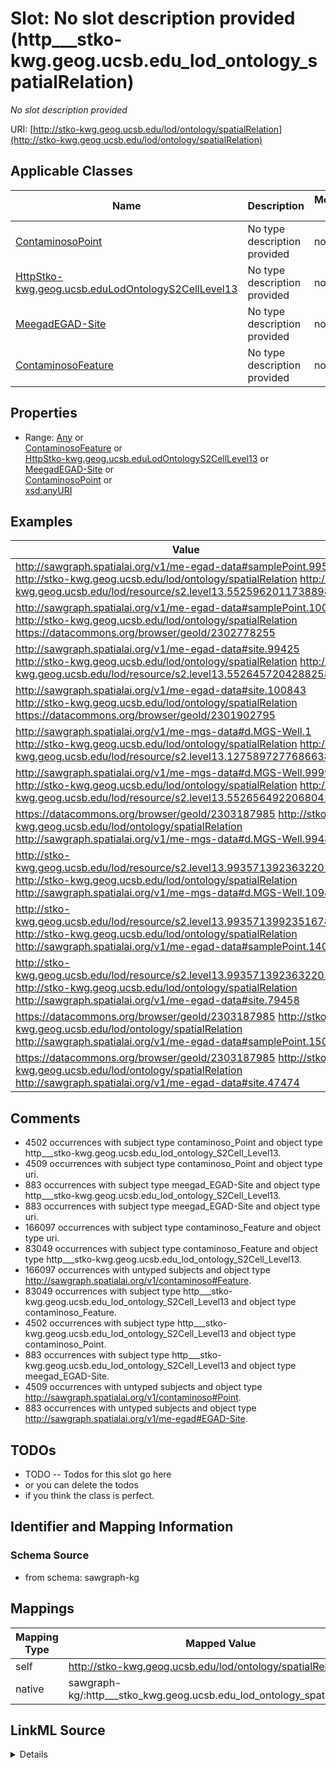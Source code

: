 

# Slot: No slot description provided (http___stko-kwg.geog.ucsb.edu_lod_ontology_spatialRelation)


_No slot description provided_





URI: [http://stko-kwg.geog.ucsb.edu/lod/ontology/spatialRelation](http://stko-kwg.geog.ucsb.edu/lod/ontology/spatialRelation)



<!-- no inheritance hierarchy -->





## Applicable Classes

| Name | Description | Modifies Slot |
| --- | --- | --- |
| [ContaminosoPoint](../classes/ContaminosoPoint.md) | No type description provided |  no  |
| [HttpStko-kwg.geog.ucsb.eduLodOntologyS2CellLevel13](../classes/HttpStko-kwg.geog.ucsb.eduLodOntologyS2CellLevel13.md) | No type description provided |  no  |
| [MeegadEGAD-Site](../classes/MeegadEGAD-Site.md) | No type description provided |  no  |
| [ContaminosoFeature](../classes/ContaminosoFeature.md) | No type description provided |  no  |







## Properties

* Range: [Any](../classes/Any.md)&nbsp;or&nbsp;<br />[ContaminosoFeature](../classes/ContaminosoFeature.md)&nbsp;or&nbsp;<br />[HttpStko-kwg.geog.ucsb.eduLodOntologyS2CellLevel13](../classes/HttpStko-kwg.geog.ucsb.eduLodOntologyS2CellLevel13.md)&nbsp;or&nbsp;<br />[MeegadEGAD-Site](../classes/MeegadEGAD-Site.md)&nbsp;or&nbsp;<br />[ContaminosoPoint](../classes/ContaminosoPoint.md)&nbsp;or&nbsp;<br />[xsd:anyURI](http://www.w3.org/2001/XMLSchema#anyURI)






## Examples

| Value |
| --- |
| http://sawgraph.spatialai.org/v1/me-egad-data#samplePoint.99544 http://stko-kwg.geog.ucsb.edu/lod/ontology/spatialRelation http://stko-kwg.geog.ucsb.edu/lod/resource/s2.level13.5525962011738898432 |
| http://sawgraph.spatialai.org/v1/me-egad-data#samplePoint.100410 http://stko-kwg.geog.ucsb.edu/lod/ontology/spatialRelation https://datacommons.org/browser/geoId/2302778255 |
| http://sawgraph.spatialai.org/v1/me-egad-data#site.99425 http://stko-kwg.geog.ucsb.edu/lod/ontology/spatialRelation http://stko-kwg.geog.ucsb.edu/lod/resource/s2.level13.5526457204288258048 |
| http://sawgraph.spatialai.org/v1/me-egad-data#site.100843 http://stko-kwg.geog.ucsb.edu/lod/ontology/spatialRelation https://datacommons.org/browser/geoId/2301902795 |
| http://sawgraph.spatialai.org/v1/me-mgs-data#d.MGS-Well.1 http://stko-kwg.geog.ucsb.edu/lod/ontology/spatialRelation http://stko-kwg.geog.ucsb.edu/lod/resource/s2.level13.12758972776866381824 |
| http://sawgraph.spatialai.org/v1/me-mgs-data#d.MGS-Well.99999 http://stko-kwg.geog.ucsb.edu/lod/ontology/spatialRelation http://stko-kwg.geog.ucsb.edu/lod/resource/s2.level13.5526564922068041728 |
| https://datacommons.org/browser/geoId/2303187985 http://stko-kwg.geog.ucsb.edu/lod/ontology/spatialRelation http://sawgraph.spatialai.org/v1/me-mgs-data#d.MGS-Well.99481 |
| http://stko-kwg.geog.ucsb.edu/lod/resource/s2.level13.9935713923632201728 http://stko-kwg.geog.ucsb.edu/lod/ontology/spatialRelation http://sawgraph.spatialai.org/v1/me-mgs-data#d.MGS-Well.109845 |
| http://stko-kwg.geog.ucsb.edu/lod/resource/s2.level13.9935713992351678464 http://stko-kwg.geog.ucsb.edu/lod/ontology/spatialRelation http://sawgraph.spatialai.org/v1/me-egad-data#samplePoint.140133 |
| http://stko-kwg.geog.ucsb.edu/lod/resource/s2.level13.9935713923632201728 http://stko-kwg.geog.ucsb.edu/lod/ontology/spatialRelation http://sawgraph.spatialai.org/v1/me-egad-data#site.79458 |
| https://datacommons.org/browser/geoId/2303187985 http://stko-kwg.geog.ucsb.edu/lod/ontology/spatialRelation http://sawgraph.spatialai.org/v1/me-egad-data#samplePoint.150408 |
| https://datacommons.org/browser/geoId/2303187985 http://stko-kwg.geog.ucsb.edu/lod/ontology/spatialRelation http://sawgraph.spatialai.org/v1/me-egad-data#site.47474 |

## Comments

* 4502 occurrences with subject type contaminoso_Point and object type http___stko-kwg.geog.ucsb.edu_lod_ontology_S2Cell_Level13.
* 4509 occurrences with subject type contaminoso_Point and object type uri.
* 883 occurrences with subject type meegad_EGAD-Site and object type http___stko-kwg.geog.ucsb.edu_lod_ontology_S2Cell_Level13.
* 883 occurrences with subject type meegad_EGAD-Site and object type uri.
* 166097 occurrences with subject type contaminoso_Feature and object type uri.
* 83049 occurrences with subject type contaminoso_Feature and object type http___stko-kwg.geog.ucsb.edu_lod_ontology_S2Cell_Level13.
* 166097 occurrences with untyped subjects and object type http://sawgraph.spatialai.org/v1/contaminoso#Feature.
* 83049 occurrences with subject type http___stko-kwg.geog.ucsb.edu_lod_ontology_S2Cell_Level13 and object type contaminoso_Feature.
* 4502 occurrences with subject type http___stko-kwg.geog.ucsb.edu_lod_ontology_S2Cell_Level13 and object type contaminoso_Point.
* 883 occurrences with subject type http___stko-kwg.geog.ucsb.edu_lod_ontology_S2Cell_Level13 and object type meegad_EGAD-Site.
* 4509 occurrences with untyped subjects and object type http://sawgraph.spatialai.org/v1/contaminoso#Point.
* 883 occurrences with untyped subjects and object type http://sawgraph.spatialai.org/v1/me-egad#EGAD-Site.

## TODOs

* TODO -- Todos for this slot go here
* or you can delete the todos
* if you think the class is perfect.

## Identifier and Mapping Information







### Schema Source


* from schema: sawgraph-kg




## Mappings

| Mapping Type | Mapped Value |
| ---  | ---  |
| self | http://stko-kwg.geog.ucsb.edu/lod/ontology/spatialRelation |
| native | sawgraph-kg/:http___stko_kwg.geog.ucsb.edu_lod_ontology_spatialRelation |




## LinkML Source

<details>
```yaml
name: http___stko-kwg.geog.ucsb.edu_lod_ontology_spatialRelation
description: No slot description provided
title: No slot description provided
todos:
- TODO -- Todos for this slot go here
- or you can delete the todos
- if you think the class is perfect.
comments:
- 4502 occurrences with subject type contaminoso_Point and object type http___stko-kwg.geog.ucsb.edu_lod_ontology_S2Cell_Level13.
- 4509 occurrences with subject type contaminoso_Point and object type uri.
- 883 occurrences with subject type meegad_EGAD-Site and object type http___stko-kwg.geog.ucsb.edu_lod_ontology_S2Cell_Level13.
- 883 occurrences with subject type meegad_EGAD-Site and object type uri.
- 166097 occurrences with subject type contaminoso_Feature and object type uri.
- 83049 occurrences with subject type contaminoso_Feature and object type http___stko-kwg.geog.ucsb.edu_lod_ontology_S2Cell_Level13.
- 166097 occurrences with untyped subjects and object type http://sawgraph.spatialai.org/v1/contaminoso#Feature.
- 83049 occurrences with subject type http___stko-kwg.geog.ucsb.edu_lod_ontology_S2Cell_Level13
  and object type contaminoso_Feature.
- 4502 occurrences with subject type http___stko-kwg.geog.ucsb.edu_lod_ontology_S2Cell_Level13
  and object type contaminoso_Point.
- 883 occurrences with subject type http___stko-kwg.geog.ucsb.edu_lod_ontology_S2Cell_Level13
  and object type meegad_EGAD-Site.
- 4509 occurrences with untyped subjects and object type http://sawgraph.spatialai.org/v1/contaminoso#Point.
- 883 occurrences with untyped subjects and object type http://sawgraph.spatialai.org/v1/me-egad#EGAD-Site.
examples:
- value: http://sawgraph.spatialai.org/v1/me-egad-data#samplePoint.99544 http://stko-kwg.geog.ucsb.edu/lod/ontology/spatialRelation
    http://stko-kwg.geog.ucsb.edu/lod/resource/s2.level13.5525962011738898432
- value: http://sawgraph.spatialai.org/v1/me-egad-data#samplePoint.100410 http://stko-kwg.geog.ucsb.edu/lod/ontology/spatialRelation
    https://datacommons.org/browser/geoId/2302778255
- value: http://sawgraph.spatialai.org/v1/me-egad-data#site.99425 http://stko-kwg.geog.ucsb.edu/lod/ontology/spatialRelation
    http://stko-kwg.geog.ucsb.edu/lod/resource/s2.level13.5526457204288258048
- value: http://sawgraph.spatialai.org/v1/me-egad-data#site.100843 http://stko-kwg.geog.ucsb.edu/lod/ontology/spatialRelation
    https://datacommons.org/browser/geoId/2301902795
- value: http://sawgraph.spatialai.org/v1/me-mgs-data#d.MGS-Well.1 http://stko-kwg.geog.ucsb.edu/lod/ontology/spatialRelation
    http://stko-kwg.geog.ucsb.edu/lod/resource/s2.level13.12758972776866381824
- value: http://sawgraph.spatialai.org/v1/me-mgs-data#d.MGS-Well.99999 http://stko-kwg.geog.ucsb.edu/lod/ontology/spatialRelation
    http://stko-kwg.geog.ucsb.edu/lod/resource/s2.level13.5526564922068041728
- value: https://datacommons.org/browser/geoId/2303187985 http://stko-kwg.geog.ucsb.edu/lod/ontology/spatialRelation
    http://sawgraph.spatialai.org/v1/me-mgs-data#d.MGS-Well.99481
- value: http://stko-kwg.geog.ucsb.edu/lod/resource/s2.level13.9935713923632201728
    http://stko-kwg.geog.ucsb.edu/lod/ontology/spatialRelation http://sawgraph.spatialai.org/v1/me-mgs-data#d.MGS-Well.109845
- value: http://stko-kwg.geog.ucsb.edu/lod/resource/s2.level13.9935713992351678464
    http://stko-kwg.geog.ucsb.edu/lod/ontology/spatialRelation http://sawgraph.spatialai.org/v1/me-egad-data#samplePoint.140133
- value: http://stko-kwg.geog.ucsb.edu/lod/resource/s2.level13.9935713923632201728
    http://stko-kwg.geog.ucsb.edu/lod/ontology/spatialRelation http://sawgraph.spatialai.org/v1/me-egad-data#site.79458
- value: https://datacommons.org/browser/geoId/2303187985 http://stko-kwg.geog.ucsb.edu/lod/ontology/spatialRelation
    http://sawgraph.spatialai.org/v1/me-egad-data#samplePoint.150408
- value: https://datacommons.org/browser/geoId/2303187985 http://stko-kwg.geog.ucsb.edu/lod/ontology/spatialRelation
    http://sawgraph.spatialai.org/v1/me-egad-data#site.47474
from_schema: sawgraph-kg
rank: 1000
slot_uri: http://stko-kwg.geog.ucsb.edu/lod/ontology/spatialRelation
alias: http___stko_kwg.geog.ucsb.edu_lod_ontology_spatialRelation
domain_of:
- contaminoso_Feature
- contaminoso_Point
- http___stko-kwg.geog.ucsb.edu_lod_ontology_S2Cell_Level13
- meegad_EGAD-Site
range: Any
any_of:
- range: contaminoso_Feature
- range: http___stko-kwg.geog.ucsb.edu_lod_ontology_S2Cell_Level13
- range: meegad_EGAD-Site
- range: contaminoso_Point
- range: uri

```
</details>